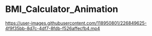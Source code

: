 # BMI_Calculator_Animation

https://user-images.githubusercontent.com/118950801/226849625-4f9f35bb-8d7c-4df7-8fdb-f526affecfb4.mp4

